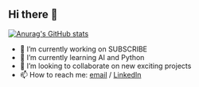 ## Hi there 👋

[![Anurag's GitHub stats](https://github-readme-stats.vercel.app/api?username=sddoe)](https://github.com/anuraghazra/github-readme-stats)

- 🔭 I’m currently working on SUBSCRIBE
- 🌱 I’m currently learning AI and Python
- 👯 I’m looking to collaborate on new exciting projects
- 📫 How to reach me: [email](sergio.931129@gmail.com) / [LinkedIn](https://www.linkedin.com/in/sergio-david-perdomo-rivera/)

